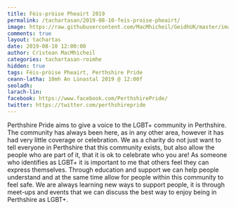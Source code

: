 ```yaml
---
title: Fèis-pròise Pheairt 2019
permalink: /tachartasan/2019-08-10-feis-proise-pheairt/
image: https://raw.githubusercontent.com/MacMhicheil/GeidhUK/master/images/2019-08-10-feis-proise-pheairt.jpg
comments: true
layout: tachartas
date: 2019-08-10 12:00:00
author: Crìstean MacMhìcheil
categories: tachartasan-roimhe
hidden: true
tags: Fèis-pròise Pheairt, Perthshire Pride
ceann-latha: 10mh An Lùnastal 2019 @ 12:00f
seoladh:
larach-lin:
facebook: https://www.facebook.com/PerthshirePride/
twitter: https://twitter.com/perthshirepride
---
```


Perthshire Pride aims to give a voice to the LGBT+ community in Perthshire. The community has always been here, as in any other area, however it has had very little coverage or celebration. We as a charity do not just want to tell everyone in Perthshire that this community exists, but also allow the people who are part of it, that it is ok to celebrate who you are! As someone who identifies as LGBT+ it is important to me that others feel they can express themselves. Through education and support we can help people understand and at the same time allow for people within this community to feel safe. We are always learning new ways to support people, it is through meet-ups and events that we can discuss the best way to enjoy being in Perthshire as LGBT+.

<!--more-->
